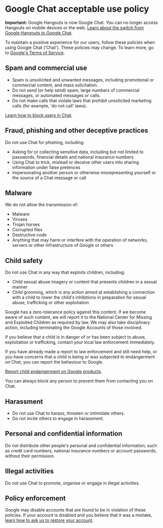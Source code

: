 Google Chat acceptable use policy
=================================

**Important:** Google Hangouts is now Google Chat. You can no longer access Hangouts on mobile devices or the web. [Learn about the switch from Google Hangouts to Google Chat](https://support.google.com/chat/answer/9854901).

To maintain a positive experience for our users, follow these policies when using Google Chat ('Chat'). These policies may change. To learn more, go to [Google's Terms of Service](https://www.google.com/policies/terms/).

Spam and commercial use
-----------------------

* Spam is unsolicited and unwanted messages, including promotional or commercial content, and mass solicitation.
* Do not send (or help send) spam, large numbers of commercial messages, or automated messages or calls.
* Do not make calls that violate laws that prohibit unsolicited marketing calls (for example, 'do not call' laws).

[Learn how to block users in Chat](https://support.google.com/chat/answer/9277792).

Fraud, phishing and other deceptive practices
---------------------------------------------

Do not use Chat for phishing, including:

* Asking for or collecting sensitive data, including but not limited to passwords, financial details and national insurance numbers
* Using Chat to trick, mislead or deceive other users into sharing information under false pretences
* Impersonating another person or otherwise misrepresenting yourself or the source of a Chat message or call

Malware
-------

We do not allow the transmission of:

* Malware
* Viruses
* Trojan horses
* Corrupted files
* Destructive code
* Anything that may harm or interfere with the operation of networks, servers or other infrastructure of Google or others

Child safety
------------

Do not use Chat in any way that exploits children, including:

* Child sexual abuse imagery or content that presents children in a sexual manner
* Child grooming, which is any action aimed at establishing a connection with a child to lower the child's inhibitions in preparation for sexual abuse, trafficking or other exploitation

Google has a zero-tolerance policy against this content. If we become aware of such content, we will report it to the National Center for Missing and Exploited Children as required by law. We may also take disciplinary action, including terminating the Google Accounts of those involved.

If you believe that a child is in danger of or has been subject to abuse, exploitation or trafficking, contact your local law enforcement immediately.

If you have already made a report to law enforcement and still need help, or you have concerns that a child is being or was subjected to endangerment on Chat, you can report the behaviour to Google.

[Report child endangerment on Google products](https://support.google.com/families/contact/report_child_grooming).

You can always block any person to prevent them from contacting you on Chat.

Harassment
----------

* Do not use Chat to harass, threaten or intimidate others.
* Do not incite others to engage in harassment.

Personal and confidential information
-------------------------------------

Do not distribute other people's personal and confidential information, such as credit card numbers, national insurance numbers or account passwords, without their permission.

Illegal activities
------------------

Do not use Chat to promote, organise or engage in illegal activities.

Policy enforcement
------------------

Google may disable accounts that are found to be in violation of these policies. If your account is disabled and you believe that it was a mistake, [learn how to ask us to restore your account](https://support.google.com/accounts/answer/40695).